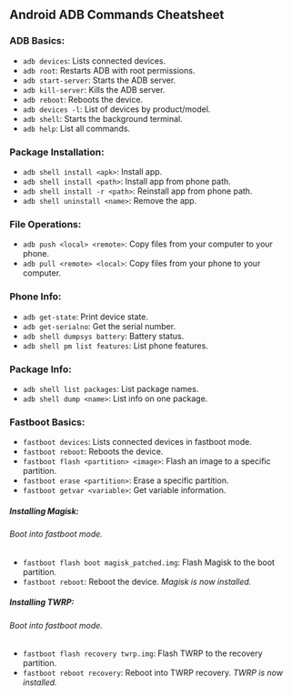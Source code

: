 ## Android ADB Commands Cheatsheet

### ADB Basics:
- `adb devices`: Lists connected devices.
- `adb root`: Restarts ADB with root permissions.
- `adb start-server`: Starts the ADB server.
- `adb kill-server`: Kills the ADB server.
- `adb reboot`: Reboots the device.
- `adb devices -l`: List of devices by product/model.
- `adb shell`: Starts the background terminal.
- `adb help`: List all commands.

### Package Installation:
- `adb shell install <apk>`: Install app.
- `adb shell install <path>`: Install app from phone path.
- `adb shell install -r <path>`: Reinstall app from phone path.
- `adb shell uninstall <name>`: Remove the app.

### File Operations:
- `adb push <local> <remote>`: Copy files from your computer to your phone.
- `adb pull <remote> <local>`: Copy files from your phone to your computer.

### Phone Info:
- `adb get-state`: Print device state.
- `adb get-serialno`: Get the serial number.
- `adb shell dumpsys battery`: Battery status.
- `adb shell pm list features`: List phone features.

### Package Info:
- `adb shell list packages`: List package names.
- `adb shell dump <name>`: List info on one package.

 
 
### Fastboot Basics:
- `fastboot devices`: Lists connected devices in fastboot mode.
- `fastboot reboot`: Reboots the device.
- `fastboot flash <partition> <image>`: Flash an image to a specific partition.
- `fastboot erase <partition>`: Erase a specific partition.
- `fastboot getvar <variable>`: Get variable information.

##### Installing Magisk:
###### Boot into fastboot mode.
- `fastboot flash boot magisk_patched.img`: Flash Magisk to the boot partition.
- `fastboot reboot`: Reboot the device.
*Magisk is now installed.*
##### Installing TWRP:
###### Boot into fastboot mode.
- `fastboot flash recovery twrp.img`: Flash TWRP to the recovery partition.
- `fastboot reboot recovery`: Reboot into TWRP recovery.
*TWRP is now installed.*
